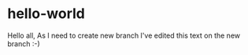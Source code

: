 # hello-world

Hello all, 
As I need to create new branch I've edited this text on the new branch :-)
